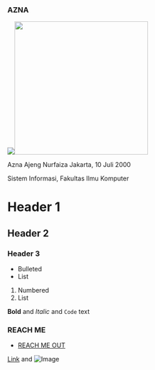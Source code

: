 ### AZNA

<img src= "https://ibb.co/BZ30hmb"><img src="https://i.ibb.co/NjCc0X5/S-26566660.jpg" width="300">

Azna Ajeng Nurfaiza
Jakarta, 10 Juli 2000

Sistem Informasi, Fakultas Ilmu Komputer 


# Header 1
## Header 2
### Header 3

- Bulleted
- List

1. Numbered
2. List

**Bold** and _Italic_ and `Code` text

### REACH ME
* [REACH ME OUT](URLs/)

[Link](url) and ![Image](src)
```

